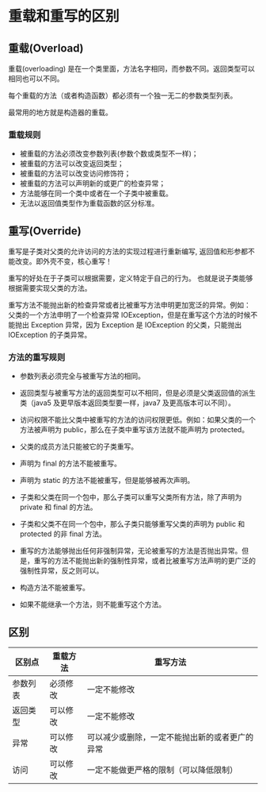 # 重载和重写的区别

## 重载(Overload)
重载(overloading) 是在一个类里面，方法名字相同，而参数不同。返回类型可以相同也可以不同。

每个重载的方法（或者构造函数）都必须有一个独一无二的参数类型列表。

最常用的地方就是构造器的重载。

### 重载规则

+ 被重载的方法必须改变参数列表(参数个数或类型不一样)；
+ 被重载的方法可以改变返回类型；
+ 被重载的方法可以改变访问修饰符；
+ 被重载的方法可以声明新的或更广的检查异常；
+ 方法能够在同一个类中或者在一个子类中被重载。
+ 无法以返回值类型作为重载函数的区分标准。

## 重写(Override)

重写是子类对父类的允许访问的方法的实现过程进行重新编写, 返回值和形参都不能改变。即外壳不变，核心重写！

重写的好处在于子类可以根据需要，定义特定于自己的行为。 也就是说子类能够根据需要实现父类的方法。

重写方法不能抛出新的检查异常或者比被重写方法申明更加宽泛的异常。例如： 父类的一个方法申明了一个检查异常 IOException，但是在重写这个方法的时候不能抛出 Exception 异常，因为 Exception 是 IOException 的父类，只能抛出 IOException 的子类异常。

### 方法的重写规则

+ 参数列表必须完全与被重写方法的相同。

+ 返回类型与被重写方法的返回类型可以不相同，但是必须是父类返回值的派生类（java5 及更早版本返回类型要一样，java7 及更高版本可以不同）。

+ 访问权限不能比父类中被重写的方法的访问权限更低。例如：如果父类的一个方法被声明为 public，那么在子类中重写该方法就不能声明为 protected。

+ 父类的成员方法只能被它的子类重写。

+ 声明为 final 的方法不能被重写。

+ 声明为 static 的方法不能被重写，但是能够被再次声明。

+ 子类和父类在同一个包中，那么子类可以重写父类所有方法，除了声明为 private 和 final 的方法。

+ 子类和父类不在同一个包中，那么子类只能够重写父类的声明为 public 和 protected 的非 final 方法。

+ 重写的方法能够抛出任何非强制异常，无论被重写的方法是否抛出异常。但是，重写的方法不能抛出新的强制性异常，或者比被重写方法声明的更广泛的强制性异常，反之则可以。

+ 构造方法不能被重写。

+ 如果不能继承一个方法，则不能重写这个方法。

## 区别

| 区别点  | 重载方法 | 重写方法|
|------|------|-------------------------|
| 参数列表 | 必须修改 | 一定不能修改|
| 返回类型 | 可以修改 | 一定不能修改|
| 异常   | 可以修改 | 可以减少或删除，一定不能抛出新的或者更广的异常|
| 访问   | 可以修改 | 一定不能做更严格的限制（可以降低限制）|